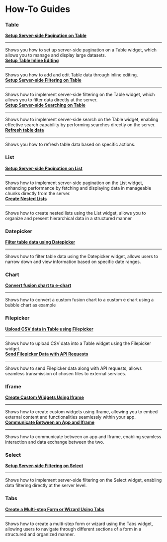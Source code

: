 # How-To Guides

### Table

<div class="containerGridSampleApp">
  <div class="containerColumnSampleApp columnGrid column-one">
        <div class="containerCol">
            <a href="/build-apps/how-to-guides/Server-side-pagination-in-table"><strong>Setup Server-side Pagination on Table</strong>
            </a>
        </div> <hr/>
        <div class="containerDescription">Shows you how to set up server-side pagination on a Table widget, which allows you to manage and display large datasets.</div>
    </div>
    <div class="containerColumnSampleApp columnGrid column-two">
        <div class="containerCol">
           <a href="/reference/widgets/table/inline-editing"><strong>Setup Table Inline Editing</strong></a>
        </div><hr/>
        <div class="containerDescription">Shows you how to add and edit Table data through inline editing. </div>
    </div>
</div>
<div class="containerGridSampleApp">
    <div class="containerColumnSampleApp columnGrid column-one">
        <div class="containerCol">
            <a href="/build-apps/how-to-guides/Server-side-filtering-table"><strong>Setup Server-side Filtering on Table</strong></a>
        </div> <hr/>
        <div class="containerDescription">Shows how to implement server-side filtering on the Table widget, which allows you to filter data directly at the server. </div>
    </div>
    <div class="containerColumnSampleApp columnGrid column-two">
        <div class="containerCol">
           <a href="/build-apps/how-to-guides/Setup-Server-side-Searching-on-Table"><strong>Setup Server-side Searching on Table</strong></a>
        </div><hr/>
        <div class="containerDescription">Shows how to implement server-side search on the Table widget, enabling effective search capability by performing searches directly on the server.
        </div>
    </div>
</div>

<div class="containerGridSampleApp">
    <div class="containerColumnSampleApp columnGrid column-one">
        <div class="containerCol">
                <a href="/build-apps/how-to-guides/Refresh-table-data"><strong>Refresh table data</strong></a>
        </div> <hr/>
        <div class="containerDescription">Shows you how to refresh table data based on specific actions. </div>
    </div>
     <div class="columnGrid column-two" style={{margin: "10px"}}>
    </div>
</div>

### List 

<div class="containerGridSampleApp">
    <div class="containerColumnSampleApp columnGrid column-one">
        <div class="containerCol">
           <a href="/build-apps/how-to-guides/Setup-Server-side-Pagination-on-List"> <strong>Setup Server-side Pagination on List</strong></a>
        </div> <hr/>
        <div class="containerDescription">Shows how to implement server-side pagination on the List widget, enhancing performance by fetching and displaying data in manageable chunks directly from the server. </div>
    </div>
    <div class="containerColumnSampleApp columnGrid column-two">
        <div class="containerCol">
           <a href="/build-apps/how-to-guides/Create-nested-lists"><strong>Create Nested Lists</strong></a>
        </div><hr/>
        <div class="containerDescription">Shows how to create nested lists using the List widget, allows you to organize and present hierarchical data in a structured manner </div>
    </div>
</div>

### Datepicker

<div class="containerGridSampleApp">
    <div class="containerColumnSampleApp columnGrid column-one">
        <div class="containerCol">
            <a href="/build-apps/how-to-guides/Filter-table-data-using-Datepicker"><strong>Filter table data using Datepicker</strong></a>
        </div> <hr/>
        <div class="containerDescription">Shows how to filter table data using the Datepicker widget, allows users to narrow down and view information based on specific date ranges. </div>
</div>
     <div class="columnGrid column-two" style={{margin: "10px"}}>
    </div>
</div>

### Chart

<div class="containerGridSampleApp">
    <div class="containerColumnSampleApp columnGrid column-one">
        <div class="containerCol">
            <a href="/build-apps/how-to-guides/Fusion-to-echart-guide"><strong>Convert fusion chart to e-chart</strong></a>
        </div> <hr/>
        <div class="containerDescription">Shows how to convert a custom fusion chart to a custom e chart using a bubble chart as example</div>
</div>
     <div class="columnGrid column-two" style={{margin: "10px"}}>
    </div>
</div>



### Filepicker 

<div class="containerGridSampleApp">
    <div class="containerColumnSampleApp columnGrid column-one">
        <div class="containerCol">
            <a href="/build-apps/how-to-guides/Upload-CSV-Data-to-Table"><strong>Upload CSV data in Table using Filepicker</strong></a>
        </div> <hr/>
        <div class="containerDescription">Shows how to upload CSV data into a Table widget using the Filepicker widget. </div>
    </div>
    <div class="containerColumnSampleApp columnGrid column-two">
        <div class="containerCol">
           <a href="/build-apps/how-to-guides/Send-Filepicker-data-with-API-requests"><strong>Send Filepicker Data with API Requests</strong></a>
        </div><hr/>
        <div class="containerDescription">Shows how to send Filepicker data along with API requests, allows seamless transmission of chosen files to external services. </div>
    </div>
</div>


### Iframe

<div class="containerGridSampleApp">
    <div class="containerColumnSampleApp columnGrid column-one">
        <div class="containerCol">
            <a href="/build-apps/how-to-guides/Create-custom-widgets-using-Iframe"><strong>Create Custom Widgets Using Iframe</strong></a>
        </div> <hr/>
        <div class="containerDescription">Shows how to create custom widgets using Iframe, allowing you to embed external content and functionalities seamlessly within your app.</div>
    </div>
    <div class="containerColumnSampleApp columnGrid column-two">
        <div class="containerCol">
           <a href="/build-apps/how-to-guides/Communicate-Between-an-App-and-Iframe"><strong>Communicate Between an App and Iframe</strong></a>
        </div><hr/>
        <div class="containerDescription">Shows how to communicate between an app and Iframe, enabling seamless interaction and data exchange between the two.</div>
    </div>
</div>


### Select

<div class="containerGridSampleApp">
    <div class="containerColumnSampleApp columnGrid column-one">
        <div class="containerCol">
            <a href="/build-apps/how-to-guides/Setup-Server-side-Filtering-on-Select"><strong>Setup Server-side Filtering on Select</strong></a>
        </div> <hr/>
        <div class="containerDescription">Shows how to implement server-side filtering on the Select widget, enabling data filtering directly at the server level. </div>
</div>
     <div class="columnGrid column-two" style={{margin: "10px"}}>
    </div>
</div>

### Tabs

<div class="containerGridSampleApp">
    <div class="containerColumnSampleApp columnGrid column-one">
        <div class="containerCol">
            <a href="/build-apps/how-to-guides/Multi-step-Form-or-Wizard-Using-Tabs"><strong>Create a Multi-step Form or Wizard Using Tabs</strong></a>
        </div> <hr/>
        <div class="containerDescription">Shows how to create a multi-step form or wizard using the Tabs widget, allowing users to navigate through different sections of a form in a structured and organized manner. </div>
</div>
     <div class="columnGrid column-two" style={{margin: "10px"}}>
    </div>
</div>
